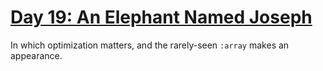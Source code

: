 # [Day 19: An Elephant Named Joseph][day19]

[day19]: https://adventofcode.com/2016/day/19

In which optimization matters, and the rarely-seen `:array` makes an appearance.
